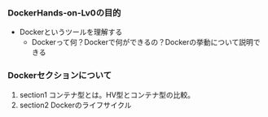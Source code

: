 ### DockerHands-on-Lv0の目的
- Dockerというツールを理解する
  - Dockerって何？Dockerで何ができるの？Dockerの挙動について説明できる

### Dockerセクションについて
1. section1 コンテナ型とは。HV型とコンテナ型の比較。
1. section2 Dockerのライフサイクル
